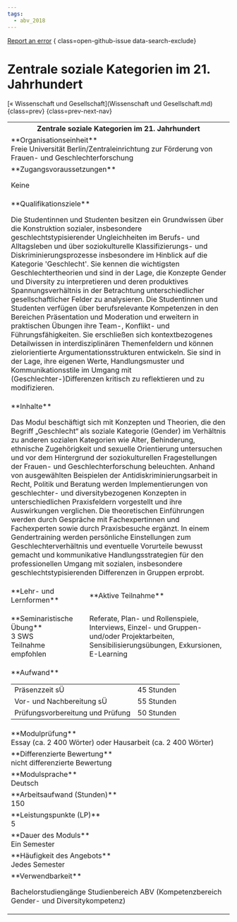 ```yaml
---
tags:
  - abv_2018
---
```

[Report an error](https://github.com/SGSSGene/FUB-SUP/issues/new?title=Error%20in%20%22Zentrale%20soziale%20Kategorien%20im%2021%2E%20Jahrhundert%22&body=There%20seems%20to%20be%20an%20error%20in%20module%20%22Zentrale%20soziale%20Kategorien%20im%2021%2E%20Jahrhundert%22%2E%0A%0A%3CDescribe%20here%20a%20slightly%20more%20detailed%20description%20of%20what%20is%20wrong%3E&labels=bug)
{ class=open-github-issue data-search-exclude}

# Zentrale soziale Kategorien im 21. Jahrhundert

[« Wissenschaft und Gesellschaft](Wissenschaft und Gesellschaft.md){class=prev}
{class=prev-next-nav}

<table markdown id="moduledesc">
<tr markdown class="moduledesc_head"><th colspan="2">Zentrale soziale Kategorien im 21. Jahrhundert </th></tr>
<tr markdown><td colspan="2">**Organisationseinheit**   <br>Freie Universität Berlin/Zentraleinrichtung zur Förderung von Frauen- und Geschlechterforschung</td></tr>


<tr markdown><td colspan="2">**Zugangsvoraussetzungen** <br>

Keine


</td></tr>
<tr markdown><td colspan="2">**Qualifikationsziele**    <br>

Die Studentinnen und Studenten besitzen ein Grundwissen über die
Konstruktion sozialer, insbesondere geschlechtstypisierender Ungleichheiten
im Berufs- und Alltagsleben und über soziokulturelle Klassifizierungs- und
Diskriminierungsprozesse insbesondere im Hinblick auf die Kategorie
'Geschlecht'. Sie kennen die wichtigsten Geschlechtertheorien und sind in
der Lage, die Konzepte Gender und Diversity zu interpretieren und deren
produktives Spannungsverhältnis in der Betrachtung unterschiedlicher
gesellschaftlicher Felder zu analysieren. Die Studentinnen und Studenten
verfügen über berufsrelevante Kompetenzen in den Bereichen Präsentation und
Moderation und erweitern in praktischen Übungen ihre Team-, Konflikt- und
Führungsfähigkeiten. Sie erschließen sich kontextbezogenes Detailwissen in
interdisziplinären Themenfeldern und können zielorientierte
Argumentationsstrukturen entwickeln. Sie sind in der Lage, ihre eigenen
Werte, Handlungsmuster und Kommunikationsstile im Umgang mit
(Geschlechter-)Differenzen kritisch zu reflektieren und zu modifizieren.


</td></tr>
<tr markdown><td colspan="2">**Inhalte**                <br>

Das Modul beschäftigt sich mit Konzepten und Theorien, die den Begriff
„Geschlecht“ als soziale Kategorie (Gender) im Verhältnis zu anderen
sozialen Kategorien wie Alter, Behinderung, ethnische Zugehörigkeit und
sexuelle Orientierung untersuchen und vor dem Hintergrund der
soziokulturellen Fragestellungen der Frauen- und Geschlechterforschung
beleuchten. Anhand von ausgewählten Beispielen der
Antidiskriminierungsarbeit in Recht, Politik und Beratung werden
Implementierungen von geschlechter- und diversitybezogenen Konzepten in
unterschiedlichen Praxisfeldern vorgestellt und ihre Auswirkungen
verglichen. Die theoretischen Einführungen werden durch Gespräche mit
Fachexpertinnen und Fachexperten sowie durch Praxisbesuche ergänzt. In einem
Gendertraining werden persönliche Einstellungen zum Geschlechterverhältnis
und eventuelle Vorurteile bewusst gemacht und kommunikative
Handlungsstrategien für den professionellen Umgang mit sozialen,
insbesondere geschlechtstypisierenden Differenzen in Gruppen erprobt.


</td></tr>

<tr markdown><td>**Lehr- und Lernformen**</td><td>**Aktive Teilnahme**</td></tr>
<tr markdown><td> **Seminaristische Übung** <br>3 SWS <br> Teilnahme empfohlen</td><td>

Referate, Plan- und Rollenspiele, Interviews, Einzel- und Gruppen- und/oder Projektarbeiten, Sensibilisierungsübungen, Exkursionen, E-Learning
</td></tr>
<tr markdown><td colspan="2">**Aufwand**                <br>
<table class="aufwand_table">
<tr><td>Präsenzzeit sÜ</td><td>45 Stunden</td></tr>
<tr><td>Vor- und Nachbereitung sÜ</td><td>55 Stunden</td></tr>
<tr><td>Prüfungsvorbereitung und Prüfung</td><td>50 Stunden</td></tr>
</table>

</td></tr>
<tr markdown><td colspan="2">**Modulprüfung**             <br>Essay (ca. 2 400 Wörter) oder Hausarbeit (ca. 2 400 Wörter)


</td></tr>
<tr markdown><td colspan="2">**Differenzierte Bewertung** <br>nicht differenzierte Bewertung

</td></tr>
<tr markdown><td colspan="2">**Modulsprache**             <br>Deutsch</td></tr>
<tr markdown><td colspan="2">**Arbeitsaufwand (Stunden)** <br>150</td></tr>
<tr markdown><td colspan="2">**Leistungspunkte (LP)**     <br>5</td></tr>
<tr markdown><td colspan="2">**Dauer des Moduls**         <br>Ein Semester</td></tr>
<tr markdown><td colspan="2">**Häufigkeit des Angebots**  <br>Jedes Semester</td></tr>
<tr markdown><td colspan="2">**Verwendbarkeit**           <br>

Bachelorstudiengänge Studienbereich ABV (Kompetenzbereich Gender- und
Diversitykompetenz)


</td></tr>


</table>
